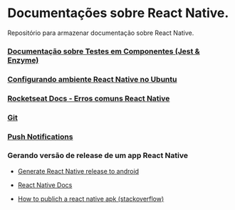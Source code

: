 # Documentações sobre React Native.

Repositório para armazenar documentação sobre React Native.

### [Documentação sobre Testes em Componentes (Jest & Enzyme)](https://github.com/esteves-esta/documentacao-testes-react-native/blob/master/documentacao-jest-enzyme.md)

### [Configurando ambiente React Native no Ubuntu](https://github.com/esteves-esta/documentacao-react-native/blob/master/configuracao-react-native.md)

### [Rocketseat Docs - Erros comuns  React Native](https://docs.rocketseat.dev/ambiente-react-native/errors/android)

### [Git](https://github.com/esteves-esta/documentacao-react-native/blob/master/git.md)

### [Push Notifications](https://github.com/esteves-esta/documentacao-react-native/blob/master/push-notifications.md)

### Gerando versão de release de um app React Native

- [Generate React Native release to android](https://www.instamobile.io/android-development/generate-react-native-release-build-android/)

- [React Native Docs](https://facebook.github.io/react-native/docs/signed-apk-android.html)

- [How to publich a react native apk (stackoverflow)](https://stackoverflow.com/questions/46250049/how-to-publish-a-react-native-as-a-apk-file-or-ios-file)
